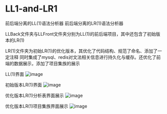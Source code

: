 # LL1-and-LR1
前后端分离的LL(1)语法分析器
前后端分离的LR(1)语法分析器

LLBack文件夹与LLFront文件夹分别为LL(1)的前后端项目，其中还包含了初始版本的LR(1)

LR(1)文件夹为初始LR(1)的优化版本，其优化了代码结构、规范了命名、添加了一定注释
同时集成了mysql、redis对文法相关信息进行持久化与缓存。还优化了前端的数据展示，添加了项目集族的展示

LL(1)界面
![image](https://user-images.githubusercontent.com/76515268/172796950-cd25123a-64f6-4cdd-9906-0158291263f6.png)

初始版本LR(1)界面
![image](https://user-images.githubusercontent.com/76515268/172796820-224af75c-08f6-458c-80e0-48fef5a3bece.png)

优化版本LR(1)分析表界面展示
![image](https://user-images.githubusercontent.com/76515268/177238563-31ab11ed-620b-4c69-bb2b-765ddabc90b0.png)

优化版本LR(1)项目集族界面展示
![image](https://user-images.githubusercontent.com/76515268/177238668-6b48f149-ce92-44a1-ab96-e163763bfdca.png)

